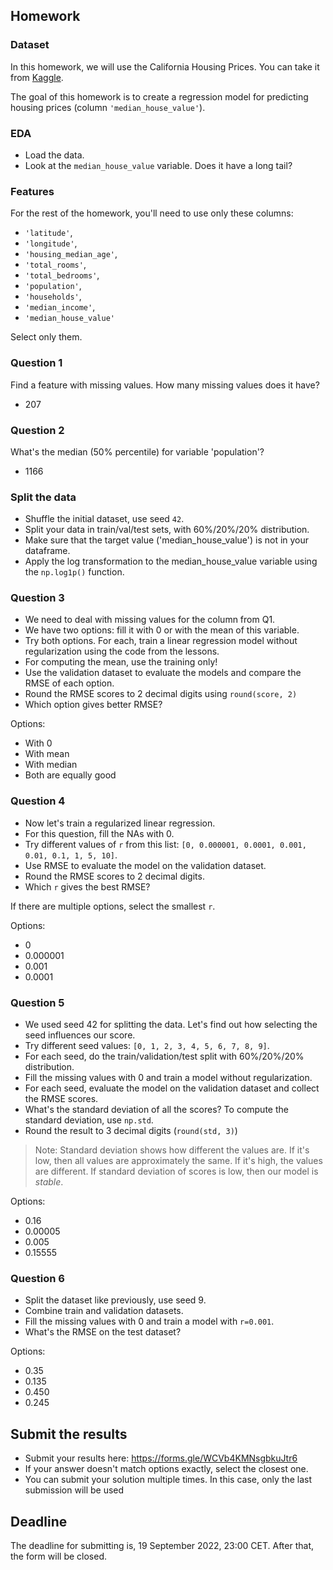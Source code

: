 ## Homework

### Dataset

In this homework, we will use the California Housing Prices. You can take it from
[Kaggle](https://www.kaggle.com/datasets/camnugent/california-housing-prices).

The goal of this homework is to create a regression model for predicting housing prices (column `'median_house_value'`).

### EDA

* Load the data.
* Look at the `median_house_value` variable. Does it have a long tail? 

### Features

For the rest of the homework, you'll need to use only these columns:

* `'latitude'`,
* `'longitude'`,
* `'housing_median_age'`,
* `'total_rooms'`,
* `'total_bedrooms'`,
* `'population'`,
* `'households'`,
* `'median_income'`,
* `'median_house_value'`

Select only them.

### Question 1

Find a feature with missing values. How many missing values does it have?

* 207

### Question 2

What's the median (50% percentile) for variable 'population'?

* 1166

### Split the data

* Shuffle the initial dataset, use seed `42`.
* Split your data in train/val/test sets, with 60%/20%/20% distribution.
* Make sure that the target value ('median_house_value') is not in your dataframe.
* Apply the log transformation to the median_house_value variable using the `np.log1p()` function.

### Question 3

* We need to deal with missing values for the column from Q1.
* We have two options: fill it with 0 or with the mean of this variable.
* Try both options. For each, train a linear regression model without regularization using the code from the lessons.
* For computing the mean, use the training only!
* Use the validation dataset to evaluate the models and compare the RMSE of each option.
* Round the RMSE scores to 2 decimal digits using `round(score, 2)`
* Which option gives better RMSE?

Options:
- With 0
- With mean
- With median
- Both are equally good

### Question 4

* Now let's train a regularized linear regression.
* For this question, fill the NAs with 0. 
* Try different values of `r` from this list: `[0, 0.000001, 0.0001, 0.001, 0.01, 0.1, 1, 5, 10]`.
* Use RMSE to evaluate the model on the validation dataset.
* Round the RMSE scores to 2 decimal digits.
* Which `r` gives the best RMSE?

If there are multiple options, select the smallest `r`.

Options:
- 0
- 0.000001
- 0.001
- 0.0001

### Question 5 

* We used seed 42 for splitting the data. Let's find out how selecting the seed influences our score.
* Try different seed values: `[0, 1, 2, 3, 4, 5, 6, 7, 8, 9]`.
* For each seed, do the train/validation/test split with 60%/20%/20% distribution.
* Fill the missing values with 0 and train a model without regularization.
* For each seed, evaluate the model on the validation dataset and collect the RMSE scores. 
* What's the standard deviation of all the scores? To compute the standard deviation, use `np.std`.
* Round the result to 3 decimal digits (`round(std, 3)`)

> Note: Standard deviation shows how different the values are.
> If it's low, then all values are approximately the same.
> If it's high, the values are different. 
> If standard deviation of scores is low, then our model is *stable*.

Options:
- 0.16
- 0.00005
- 0.005
- 0.15555

### Question 6

* Split the dataset like previously, use seed 9.
* Combine train and validation datasets.
* Fill the missing values with 0 and train a model with `r=0.001`. 
* What's the RMSE on the test dataset?

Options:
- 0.35
- 0.135
- 0.450
- 0.245

## Submit the results
- Submit your results here: https://forms.gle/WCVb4KMNsgbkuJtr6
- If your answer doesn't match options exactly, select the closest one.
- You can submit your solution multiple times. In this case, only the last submission will be used

## Deadline

The deadline for submitting is, 19 September 2022, 23:00 CET. After that, the form will be closed.
